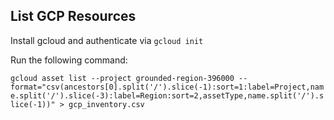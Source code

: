 ## List GCP Resources
Install gcloud and authenticate via `gcloud init`

Run the following command:

```gcloud asset list --project grounded-region-396000 --format="csv(ancestors[0].split('/').slice(-1):sort=1:label=Project,name.split('/').slice(-3):label=Region:sort=2,assetType,name.split('/').slice(-1))" > gcp_inventory.csv```